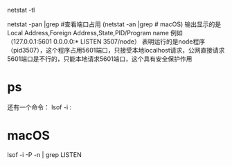 netstat -tl

netstat -pan |grep <port> #查看端口占用 (netstat -an |grep <port>  # macOS)
输出显示的是Local Address,Foreign Address,State,PID/Program name
例如（127.0.0.1:5601 0.0.0.0:* LISTEN 3507/node）
表明运行的是node程序（pid3507），这个程序占用5601端口，只接受本地localhost请求，公网直接请求5601端口是不行的，只能本地请求5601端口，这个具有安全保护作用


# ps
还有一个命令：
lsof -i :<port>

# macOS
lsof -i -P -n | grep LISTEN